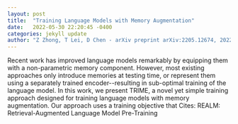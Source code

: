 ```yaml
---
layout: post
title:  "Training Language Models with Memory Augmentation"
date:   2022-05-30 22:20:45 -0400
categories: jekyll update
author: "Z Zhong, T Lei, D Chen - arXiv preprint arXiv:2205.12674, 2022"
---
```

Recent work has improved language models remarkably by equipping them with a non-parametric memory component. However, most existing approaches only introduce memories at testing time, or represent them using a separately trained encoder--resulting in sub-optimal training of the language model. In this work, we present TRIME, a novel yet simple training approach designed for training language models with memory augmentation. Our approach uses a training objective that  Cites: REALM: Retrieval-Augmented Language Model Pre-Training